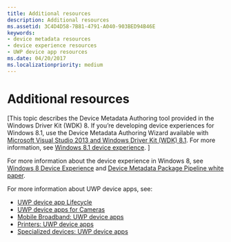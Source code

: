 ```yaml
---
title: Additional resources
description: Additional resources
ms.assetid: 3C4D4D58-7B81-4791-A040-903BED94B46E
keywords:
- device metadata resources
- device experience resources
- UWP device app resources
ms.date: 04/20/2017
ms.localizationpriority: medium
---
```


# Additional resources


\[This topic describes the Device Metadata Authoring tool provided in the Windows Driver Kit (WDK) 8. If you’re developing device experiences for Windows 8.1, use the Device Metadata Authoring Wizard available with [Microsoft Visual Studio 2013 and Windows Driver Kit (WDK) 8.1](http://go.microsoft.com/fwlink/p/?LinkId=226411). For more information, see [Windows 8.1 device experience](http://go.microsoft.com/fwlink/p/?linkid=325561). \]

For more information about the device experience in Windows 8, see [Windows 8 Device Experience](http://go.microsoft.com/fwlink/p/?LinkId=227312) and [Device Metadata Package Pipeline white paper](http://go.microsoft.com/fwlink/p/?LinkId=242246).

For more information about UWP device apps, see:

-   [UWP device app Lifecycle](http://go.microsoft.com/fwlink/p/?LinkId=226757)
-   [UWP device apps for Cameras](http://go.microsoft.com/fwlink/p/?LinkId=241445)
-   [Mobile Broadband: UWP device apps](http://go.microsoft.com/fwlink/p/?LinkId=241446)
-   [Printers: UWP device apps](http://go.microsoft.com/fwlink/p/?LinkId=241444)
-   [Specialized devices: UWP device apps](http://go.microsoft.com/fwlink/p/?LinkId=241447)

 

 





